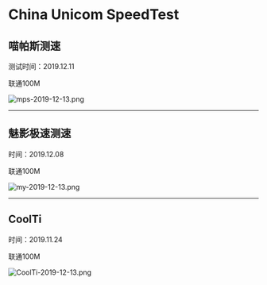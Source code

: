 # China Unicom SpeedTest 

## 喵帕斯测速

测试时间：2019.12.11

联通100M

![mps-2019-12-13.png](https://i.loli.net/2019/12/13/qTsS82KitPhXv59.png)

----



## 魅影极速测速

时间：2019.12.08

联通100M

![my-2019-12-13.png](https://i.loli.net/2019/12/13/WYUybArC3KFEjoM.png)

----



## CoolTi

时间：2019.11.24

联通100M

![CoolTi-2019-12-13.png](https://i.loli.net/2019/12/13/LkdRr9HWYgBP2lb.png)
